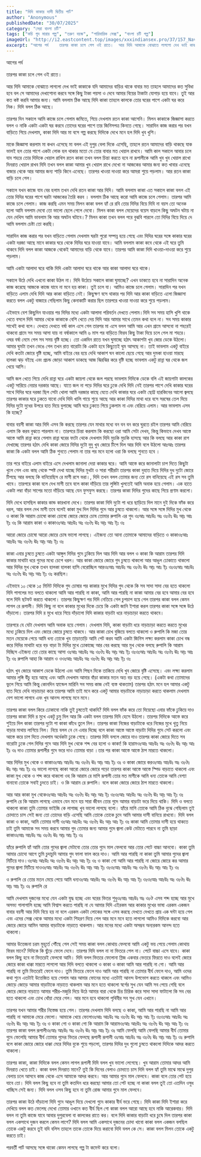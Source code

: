 ```yaml
---
title: "দিদি কাকার দাসী দ্বিতীয় পার্ট"
author: "Anonymous"
publishedDate: "30/07/2025"
category: "সেরা বাংলা চটি"
tags: ["কচি গুদ মারার গল্প", "তরুণ বয়স্ক", "পারিবারিক সেক্স", "বাংলা চটি গল্প"]
imageUrl: "http://i2.eastcontent.top/images/xxxindiansex.pro/37/157_Naveen_meenaksh_cumming.jpg"
excerpt: "আগের পর্ব    তারপর কাকা চলে গেল ওই রাতে।  আর দিদি আমাকে বোঝাতে লাগলো দেখ ভাই কাকাকে যদি আমাদের বাড়ির থাকে বাবার মত তাহলে আমাদের কত সুবিধা হবে বল সে আমাদের দেখাশোনা করবে সঙ্গে কিছু টাকা পয়সা ও দেবে আ..."
---
```


আগের পর্ব 


তারপর কাকা চলে গেল ওই রাতে।

আর দিদি আমাকে বোঝাতে লাগলো দেখ ভাই কাকাকে যদি আমাদের বাড়ির থাকে বাবার মত তাহলে আমাদের কত সুবিধা হবে বল সে আমাদের দেখাশোনা করবে সঙ্গে কিছু টাকা পয়সা ও দেবে আমার বিয়ের টাকাটা যোগাড় হয়ে যাবে। তুই আর কত কষ্ট করবি আমার জন্য। আমি বললাম ঠিক আছে দিদি কাকা তাহলে কালকে তোর ঘরের পাশে একটা ঘর করে নিক। দিদি বলল ঠিক আছে।

তারপর দিন সকালে আমি কাজে চলে গেলাম জমিতে, গিয়ে দেখলাম রতন কাকা আসেনি। মিলন কাকাকে জিজ্ঞাসা করতে বলল ও নাকি একটা একটা ঘর করবে তোদের ঘরের পাশে তার জিনিসপত্র কিনতে গেছে। সারাদিন কাজ করার পর যখন বাড়িতে গিয়ে দেখলাম, কাকা দিদি আর মা বসে গল্প করছে দিদিকে দেখে মনে হল দিদি খুব খুশি।


মাকে জিজ্ঞাসা করলাম মা কখন এসেছে মা বলল এই দুপুর বেলা দিকে এসেছি, তাহলে রতন আমাদের বাড়ি থাকছে যাক ভালই হল তোর পাশে একটা লোক হল থাকার মতো যে তোর বাবার মত খেয়াল রাখবে। আমি কাল সকালে আবার চলে যাব শহরে তোর দিদিকে খেয়াল রাখিস রতন কাকা তখন বলল চিন্তা করতে হবে না রূপালীকে আমি খুব খুব খেয়াল রাখো দিনরাত খেয়াল রাখব দিদি তখন বলল কাকা আমার খুব খেয়াল রাখে দেখো না আজকের আমার জন্য কত খাবার এনেছে বাজার থেকে আর আমার জন্য শাড়ি কিনে এনেছে। তারপর খাওয়া দাওয়া করে আমরা শুয়ে পড়লাম। আর রতন কাকা বাড়ি চলে গেল।


সকালে যখন কাজে যাব বের হলাম তখন দেখি রতন কাকা আর দিদি। আমি বললাম কাকা এত সকালে কাকা বলল এই তোর দিদির ঘরের পাশে ঘরটা আজকের তৈরি করব । বললাম ঠিক আছে করো আমি কাজে চলে গেলাম। তারপর আমি কাজে চলে গেলাম। কাজ করছি এমন সময় মিলন কাকা বলল হ্যাঁ রে রবি তোর দিদির বিয়ে দিবি না বয়স তো অনেক হলো আমি বললাম দেবো তো ভালো ছেলে পেলে দেবো। মিলন কাকা বলল মেয়েদের বয়েস বাড়লে কিছু অঘটন ঘটায় না যেন দেখিস আমি ভাবলাম কি আর অঘটন ঘটাবে।? মিলন কাকা তখন বলল পরে বুঝবি পারলে তো দিদির বিয়ে দিয়ে দে আমি বললাম চেষ্টা তো করছি।


সারাদিন কাজ করার পর যখন বাড়িতে গেলাম দেখলাম ঘরটা পুরো সম্পন্ন হয়ে গেছে এবং দিদির ঘরের সঙ্গে কাকার ঘরের একটা দরজা আছে মানে কাকার ঘরে থেকে দিদির ঘরে যাওয়া যাবে। আমি বললাম কাকা কবে থেকে এই ঘরে তুমি থাকবে দিদি বলল কাকা আজকে থেকেই আমাদের বাড়ি থেকে যাবে। তারপর আমি কাকা দিদি খাওয়া-দাওয়া করে শুয়ে পড়লাম।

আমি একটা আলাদা ঘরে থাকি দিদি একটা আলাদা ঘরে থাকে আর কাকা আলাদা ঘরে থাকে।


সকালে উঠে দেখি এখনো কাকা উঠল না। দিদি উঠেচে সকালে কাকা ঘুমাচ্ছে? এখন ডাকতে হবে না সারাদিন অনেক কাজ করেছে আজকে কাজে যাবে না মনে হয় কাকা। তুই চলে যা। আমিও কাজে চলে গেলাম। সারাদিন পর যখন বাড়িতে এলাম দেখি দিদি আর কাকা বাড়িতে নেই। কিছুক্ষণ বসে থাকার পর দিদি আর কাকা বাড়িতে এলো জিজ্ঞাসা করতে বলল একটু বাজারে গেছিলাম কিছু কেনাকাটি করার ছিল তারপরে খাওয়া দাওয়া করে শুয়ে পড়লাম।


এইভাবে বেশ কিছুদিন যাওয়ার পর দিদির মধ্যে একটা আলাদা পরিবর্তন দেখতে পেলাম।দিদি সব সময় হাসি খুশি থাকে খেতে বসলে দিদি আমার থেকে কাকাকে বেশি খেতে দেয় দিদি আর আমার সাথে তেমন কথা বলে না। সব সময় কাকার সাথেই কথা বলে। দেখতে দেখতে বর্ষা কাল এসে গেল তারপর মা এসে বলল আমি আর এখন গ্রামে আসবো না শহরেই থাকবো গ্রামে সব সময় আসা যায় না বর্ষাকালে আমি ৬ মাস পর বাড়িতে ফিরব কিছু টাকা দিয়ে চলে গেল মা শহরে। ওঘর বর্ষা নেমে গেল সব সময় বৃষ্টি হচ্ছে। তো একদিন রাতে যখন ঘুমাচ্ছে হঠাৎ আকাশটা খুব জোর ডেকে উঠলো। আমার ঘুমটা তখন ভেঙে গেল তখন রাত বারোটা কি একটা হবে কিছুতেই ঘুম আসছে না। তাই ভাবলাম একটু বাইরে দেখি কতটা জোরে বৃষ্টি হচ্ছে, আমি বাইরে বের হয়ে দেখি আকাশ ঘন কালো ছেয়ে গেছে আর দুমকা হাওয়া মারছে হালকা ঝড় বইছে এবং প্রচন্ড জোড়া আকাশ ডাকছে আজ ঝিরঝির করে বৃষ্টি হচ্ছে ভাবলাম একটু রান্না ঘর থেকে জল খেয়ে আসি।


আমি জল খেতে গিয়ে দেখি রান্না ঘরে একটা জায়গা থেকে জল পরছে ভাবলাম দিদিকে ডেকে বলি এই জায়গাটা কালকের একটু সারিয়ে নেয়ার দরকার আছে। যাতে জল না পড়ে দিদির ঘরে ঢুকে দেখি দিদি নেই তারপর পাশে দেখি কাকার ঘরের সাথে দিদির ঘরে দরজা ছিল সেটা খোলা আমি দরজার কাছে যেতে দেখি কাকার ঘরে একটা ছোট্ট হারকিনের আলো জ্বলছে তারপর কাকার ঘরে ঢুকতে যাবো দেখি দিদি খালি গায়ে শুয়ে আছে আর কাকা দিদির মাথা ধরে বসে সরষের তেল দিয়ে দিদির দুটো দুধের উপরে হাত দিয়ে বুলাচ্ছে আমি ঘরে ঢুকতে গিয়ে ঢুকলাম না এবং বেরিয়ে এলাম। আর ভাবলাম এসব কি হচ্ছে?


বাবার বয়সী কাকা আর দিদি এসব কি করছে তারপর যেন মাথার মধ্যে বন বন বন করে ঘুরতে রইল তারপর আমি বেরিয়ে এলাম কি করব বুঝতে পারলাম না। তারপরে চিন্তা করলাম কি করছো ওরা আমি সেটা দেখব, কিন্তু কিভাবে দেখব আস্তে আস্তে আমি রান্না করে গেলাম রান্না ঘরের ফটো থেকে দেখলাম দিদি মুচকি মুচকি হাসছে আর কি বলছে আর কাকা রাগ দেখাচ্ছে তারপর হঠাৎ দেখি কাকা জোরে দিদির দুটো দুদু খুব জোরে টিপে দিল আর দিদি বলে উঠলো আঃআঃ তারপর কাকা কি একটা বলল আমি ঠিক শুনতে পেলাম না তার পর মনে হলো ওরা কি বলছে শুনতে হবে ।


তার পরে বাইরে এলাম বাইরে এসে দেখলাম জানালা দেয়া কাকার ঘরে। আমি আস্তে করে জানালাটা চাপ দিতে কিছুটা খুলে গেল এবং কাছ থেকে স্পষ্ট দেখা যাচ্ছে দিদির মুখটা ও সারা শরীরটা তারপর কাকা দুহাত দিয়ে দিদির দুধ দুটো জোরে টিপছে আর বলছে কি বানিয়েছিস রে মাগী রসে ভরা।, দিদি তখন বলল তোমার জন্য তো রস বানিয়েছে এই রস সব তুমি খাবে। তারপরে কাকা বলে দেখ মাগী তবে বলে কাকা দাঁড়িয়ে তার লুঙ্গিটা খুলতেই আমি অবাক হয়ে গেলাম। এক হাতে একটা লম্বা বাঁড়া সাপের মতো দাঁড়িয়ে আছে যেন ফুসফুস করছে। তারপর কাকা দিদির গুদের কাছে গিয়ে প্রণাম করলো।


দিদি দেখে হাসছিল কাকার কান্ড কারখানা দেখে। তারপর কাকা দিদি দুটো পা ধরে ছাড়িয়ে দিল মানে দুই দিকে ফাঁক করে ধরল, আর বলল দেখ মাগী তবে বলেই কাকা মুখ দিল দিদির গুদে আর চুষতে থাকলো। আর সঙ্গে সঙ্গে দিদির মুখ থেকে ও কাকা কি আরাম চোষো কাকা চোষো জোরে জোরে চোষ তোমার রুপালি এর গুদ ওঃআঃ আঃউঃ অঃ ওঃঔঃ ঊঃ আ্ঃ আঃ ই্ঃ ওঃ কি আরাম কাকা ও কাকাওঃআঃ আঃউঃ অঃ ওঃঔঃ ঊঃ আ্ঃ আঃ ই্ঃ ওঃ

আরো জোরে চোষো আরো জোরে চোষ ভালো লাগছে। এইজন্য তো আনা তোমাকে আমাদের বাড়িতে ও কাকাওঃআঃ আঃউঃ অঃ ওঃঔঃ ঊঃ আ্ঃ আঃ ই্ঃ ওঃ

কাকা এবার চুষতে চুষতে একটা আঙ্গুল দিদির গুদে ঢুকিয়ে দিল আর দিদি আর বলল ও কাকা কি আরাম তারপর দিদি কাকার মাথাটা ধরে গুদের মধ্যে চেপে ধরল। আর কাকা জোরে জোরে গুদ চুষতে থাকলো আর আঙুল ঢোকাতে থাকলো আর দিদির মুখ থেকে তখন হালকা হালকা হাসি বেরোচ্ছিল আরওঃআঃ আঃউঃ অঃ ওঃঔঃ ঊঃ আ্ঃ আঃ ই্ঃ ওঃওঃআঃ আঃউঃ অঃ ওঃঔঃ ঊঃ আ্ঃ আঃ ই্ঃ ওঃ করছিল।


এইভাবে ১০ থেকে ১৫ মিনিট দিদিকে গুদ চোষার পর কাকার মুখে দিদির গুদ থেকে কি সব সাদা সাদা বের হতে থাকলো দিদি পাগলের মত বলতে থাকলো আমি আর পারছি না কাকা, আমি আর পারছি না কাকা আমার বের হবে আমার বের হবে বলে দিদি ছটফট করতে থাকলো। তারপর কিছুক্ষণ পর দিদি নেতিয়ে গেল চুপচাপ হয়ে গেল তারপর কাকা বলল কেমন লাগল রে রূপালী। দিদি কিছু না বলে কাকার মুখের দিকে চেয়ে কি একটা জানি ইশারা করল তারপর কাকা সঙ্গে সঙ্গে উঠে দাঁড়ালো। তারপর দিদি র মুখে ধারে গিয়ে দাঁড়ালো দিদি কাকার বাড়াটা ধরে নাড়াচাড়া করতে থাকবে।


তারপরে যে যেটা দেখলাম আমি অবাক হয়ে গেলাম। দেখলাম দিদি, কাকা বাড়াটা ধরে নাড়াচাড়া করতে করতে মুখের মধ্যে ঢুকিয়ে দিল এবং জোরে জোরে চুষতে থাকবে। আর কাকা চোখ বুজিয়ে বলতে থাকলো ও রুপালি কি মজা তোর মতন মেয়েকে পেয়ে আমি ধন্য তোকে খুব তাড়াতাড়ি আমি পেট করব আমি একটা জিনিস লক্ষ্য করলাম কাকা চোখ বন্ধ করে দিদির মাথাটা ধরে বড় বাড়া টা দিদির মুখে ঢোকাচ্ছে আর বের করছে আর মুখ থেকে বলছে রুপালি কি আরাম দিচ্ছিস এইজন্য তো তোর কাছে আসা ওঃআঃ আঃউঃ অঃ ওঃঔঃ ঊঃ আ্ঃ আঃ ই্ঃ ওঃওঃআঃ আঃউঃ অঃ ওঃঔঃ ঊঃ আ্ঃ আঃ ই্ঃ ওঃ রুপালি আহা কি আরাম ও ওওঃআঃ আঃউঃ অঃ ওঃঔঃ ঊঃ আ্ঃ আঃ ই্ঃ ওঃ


হঠাৎ খুব জোরে আকাশ ডেকে উঠলো এবং আমি পিছন দিকে তাকিয়ে দেখি খুব জোরে বৃষ্টি এসেছে। এবং লক্ষ্য করলাম আমার লুঙ্গি উঁচু হয়ে আছে এবং আমি দেখলাম আমার বাঁড়া কাকার মতন অত বড় হয়ে গেছে। (একটা কথা তোমাদের ভুলে গিয়ে আমি কিন্তু কোনদিন হ্যান্ডেল মারিনি সব সময় কাজ নেই ব্যস্ত থাকতাম) তারপর হঠাৎ মনে হল আমার একটু হাত দিয়ে দেখি নাড়াচাড়া করে তারপর আমি তাই মনে করে একটু আমার বাড়াটাকে নাড়াচাড়া করতে থাকলাম দেখলাম বেশ ভালো লাগবে এবং খুব আনন্দ লাগছে মনে মনে।


তারপর কাকা বলল কিরে ঢোকাবো নাকি তুই চুষতেই থাকবি? দিদি বলল ফাঁক করে তো দিয়েছো এবার ফাঁকে ঢুকিয়ে দাও তারপর কাকা দিদি র মুখে একটু চুমু দিল আর কি একটা বলল তারপর দিদি হেসে উঠলো। তারপর দিদিকে আস্তে করে শুইয়ে দিল কাকা তারপর দুটো পা কাকা কাঁধে তুলে নিল। তারপর কাকা নিজের বাড়াটাকে ধরে নিজের মুখে থুতু নিয়ে বাড়ার মাথায় লাগিয়ে নিল। নিয়ে বলল নে নে এবার দিচ্ছে বলে কাকা আস্তে আস্তে বাড়াটা দিদির গুদে সেট করলো এবং আস্তে করে চাপ দিতে দেখলাম অর্ধেকটা ঢুকে গেছে। তারপর দিদি বললে জোরে দাও তারপর কাকা জোরে দিতে সব বারোটা ঢুকে গেল দিদির গুদে আর দিদি মুখ থেকে শব্দ বের হলো ও কাকা! কি হারামওঃআঃ আঃউঃ অঃ ওঃঔঃ ঊঃ আ্ঃ আঃ ই্ঃ ওঃ দাও তোমার রূপালীর গুদে ভরে দাও তোমার বাড়া ।তার পর কাকা আস্তে আস্তে ঠাপ মারতে থাকলো।


আর দিদির মুখ থেকে ও কাকাওঃআঃ আঃউঃ অঃ ওঃঔঃ ঊঃ আ্ঃ আঃ ই্ঃ ওঃ ও কাকা জোরে করওঃআঃ আঃউঃ অঃ ওঃঔঃ ঊঃ আ্ঃ আঃ ই্ঃ ওঃ ভালো লাগছে কাকা আরো জোরে জোরে পড়ো তারপর কাকা আস্তে আস্তে স্পিড বাড়াতে থাকলো এবং কাকা মুখ থেকে ও শব্দ করে থাকলো ওহ কি আরাম রে মাগি রূপালী তোর মত মাগীকে আমি ধন্য তোকে আমি বেশ্যা বানাবো তোকে সবাই চুদতে চাই। ও কি আরাম রে রুপালি। বলে কাকা জোরে জোরে ঠাপ মারতে থাকলো।


আর আর কাকা মুখ থেকেওঃআঃ আঃউঃ অঃ ওঃঔঃ ঊঃ আ্ঃ আঃ ই্ঃ ওঃওঃআঃ আঃউঃ অঃ ওঃঔঃ ঊঃ আ্ঃ আঃ ই্ঃ ওঃ রুপালি রে কি আরাম লাগছে এভাবে যেন মনে হয় সারা জীবন তোর গুদে আমার বাড়াটা ভরে দিয়ে থাকি। দিদি ও বলতে থাকলো কাকা তুমি তোমার ভাইজি কে লাগাচ্ছ খুব ভালো লাগছে বলো। হ্যাঁরে মাগি তোকে আমি ঠিক বুঝে গেছিলাম তুই চোদাতে চাস সেই জন্য তো তোদের বাড়ি এসেছি আমি তোকে তোকে চুদে আমি আমার দাসী বানিয়ে রাখবো। দিদি বলল কাকা ও কাকা, আমি তোমার দাসী ওঃআঃ আঃউঃ অঃ ওঃঔঃ ঊঃ আ্ঃ আঃ ই্ঃ ওঃ কাকা আমি তোমার দাসী হয়ে থাকতে চাই তুমি আমাকে সব সময় করবে আমার গুদ তোমার জন্য আমার গুদে জ্বালা কেউ মেটাতে পারবে না তুমি ছাড়া কাকাওঃআঃ আঃউঃ অঃ ওঃঔঃ ঊঃ আ্ঃ আঃ ই্ঃ ওঃ


হ্যাঁরে রুপালি হ্যাঁ আমি তোর গুদের জ্বালা মেটাবো তোর তোর গুদে মাল ফেলবো আর তোর পেটে বাচ্চা আনবো। কাকা তুমি আমার চোদো আগে তুমি চুদাচুদি আমার গুদ ফালা ফাল করে দাও। আমি আর পারছি না কাকা তুমি আমার গুদের জ্বালা মিটিয়ে দাও।ওঃআঃ আঃউঃ অঃ ওঃঔঃ ঊঃ আ্ঃ আঃ ই্ঃ ওঃ ও কাকা গো আমি আর পারছি না জোরে জোরে কর আমার গুদের জ্বালা মিটিয়ে দাওওঃআঃ আঃউঃ অঃ ওঃঔঃ ঊঃ আ্ঃ আঃ ই্ঃ ওঃওঃআঃ আঃউঃ অঃ ওঃঔঃ ঊঃ আ্ঃ আঃ ই্ঃ ওঃ

ও রুপালি রে তোর মতন মেয়ে পেয়ে আমি ধন্যওঃআঃ আঃউঃ অঃ ওঃঔঃ ঊঃ আ্ঃ আঃ ই্ঃ ওঃওঃআঃ আঃউঃ অঃ ওঃঔঃ ঊঃ আ্ঃ আঃ ই্ঃ ওঃ রুপালি রে


আমি দেখলাম দুজনের মধ্যে যেন একটা যুদ্ধ হচ্ছে এবং ঘরের ভিতর শুধুওঃআঃ আঃউঃ অঃ ওঃঔ এসব শব্দ হচ্ছে আর মুখে অসভ্য গালাগালি হচ্ছে আমি বিশ্বাস করতে পারছি না যে আমার দিদি এইরকম আর কাকার মুখের ভাষা এরকম একজন বাবার বয়সী আর দিদি বিয়ে হয় না বলে এরকম একটা লোকের সঙ্গে এসব করছে দেখতে দেখতে প্রায় এক ঘন্টা হয়ে গেল এবং এদের সেক্স থেকে আমার মধ্যে একটা শিহরণ দিয়ে গেল আর মনে মনে হতে লাগলো আমিও দিদিকে করবো আর জোরে জোরে আমিন আমার বাড়াটাকে নাড়াতে থাকলাম। আর মনের মধ্যে একটা অসম্ভব অন্যরকম আনন্দ হতে থাকলো।


আমার উত্তেজনা চরম মুহূর্তে পৌঁছে গেল সেই সময় কাকা বলল কোথায় ফেলবো আমি একটু ভয় পেয়ে গেলাম কোথায় ফিরব মানে? দিদিকে কি ছুঁড়ে ফেলে দেবে। তারপর দিদি বলল না না ভিতরে পেল না। পেটে বাচ্চা এসে যাবে। কাকা বলল কিছু হবে না ভিতরেই ফেলবো আমি। দিদি বলল ভিতরে ফেলোনা প্লিজ একবার ভেতরে ফিরতে দাও বলেই জোরে জোরে কাকা ধাক্কা মারতে লাগলো আর দিদি বলতে থাকলো ও কাকা ও কাকা আমি আর পারছি না গো। আমি আর পারছি না তুমি ভিতরেই ফেলে দাও। তুমি ভিতরে ফেলে দাও আমি আর পারছি না তোমার বীর্য ফেলে দাও, আমি ওদের কথা শুনে এতটাই উত্তেজিত হয়ে গেলাম আর আমার ফোনের মধ্যে এতটাই আনন্দ উপভোগ করতে থাকলে এবং আমিও জোড়ে জোড়ে আমার বাড়াটাকে নাড়াতে থাকলাম আর মনে হতে থাকলো স্বর্গের সুখ যেন আমি সব পেয়ে গেছি বলে জোরে জোরে নাড়াতে আমার শরীর-মজুরি দিয়ে উঠে আমার বারা থেকে চির চিরিক করে সাদা সাদা ফাটালো কি সব বের হতে থাকলো এবং চোখ ধোঁয়া মেরে গেল। আর মনে হবে থাকলো পৃথিবীর সব সুখ যেন এখানে।


তারপর যখন আমার শরীর নিস্তেজ হয়ে গেল। তারপর দেখলাম দিদি বলছে ও কাকা, আমি আর পারছি না আমি আর পারছি না আমাকে মেরে ফেলো। আমাকে খেয়ে ফেলোওঃআঃ আঃউঃ অঃ ওঃঔঃ ঊঃ আ্ঃ আঃ ই্ঃ ওঃওঃআঃ আঃউঃ অঃ ওঃঔঃ ঊঃ আ্ঃ আঃ ই্ঃ ওঃ ও কাকা গো ও কাকা গো কি আরাম কি আরামওঃআঃ আঃউঃ অঃ ওঃঔঃ ঊঃ আ্ঃ আঃ ই্ঃ ওঃ তারপর কাকা বলল রূপালীওঃআঃ আঃউঃ অঃ ওঃঔঃ ঊঃ আ্ঃ আঃ ই্ঃ ওঃ আমি ফেলছি আমি ফেলছি আমার বীর্য তোমার গুদে ফেলেছি আমার বীর্য তোমার গুদের ভিতর ফেলছে রূপালী রূপালী ওঃআঃ আঃউঃ অঃ ওঃঔঃ ঊঃ আ্ঃ আঃ ই্ঃ ওঃ রুপালি বলে কাকা জোরে জোরে ধাক্কা মেরে দিদির বুকে শুয়ে পড়লো, তারপর দিদির দুধ গুলো চুষতে থাকলো দিদিকে আদর করতে থাকলো।


তারপর কাকা, কাকা দিদিকে বলল কেমন লাগল রূপালী দিদি বলল খুব ভালো লেগেছে। খুব আরাম তোমার আদর আমি দিনরাত খেতে চাই। কাকা বলল দিনরাত মানে? তুই কি দিনের বেলাও চোদাতে চাস দিদি বলল হ্যাঁ তুমি মাঝে মাঝে দুপুর বেলায় চলে আসবে কাজ থেকে এসে আমাকে আদর করবে। আর আমার গুদে মাল ফেলবে। কাকা বলে তোর পেট হয়ে যাবে তো। দিদি বলল কিছু হবে না তুমি কতদিন ধরে করছো আমার তো পেট হচ্ছে না কাকা বলল তুই তো এতদিন ওষুধ খাচ্ছিস সেই জন্য। দিদি বলল ওসব কিছু হবে না তুমি রোজ আমার গুদে মাল ফেলবে।


তারপর কাকা উঠে দাঁড়ালো দিদি গুদে আঙুল দিয়ে দেখলো গুদে কাকার বীর্য ভরে গেছে। দিদি কাকা দিদি ইশারা করে দেখিয়ে বলল কত ফেলেছ দেখো তোমার ওখানে কত বীর্য ছিল গো কাকা বলল আরো আছে হবে নাকি আরেকবার। দিদি বলল না তুমি কাজে যাবে আবার দুপুরবেলা বা কালকের রাতে কর। বলে দিদি কাকার বাড়াটা ধরে চুষে দিল তারপর কাকা বলল একসাথে দুজন করলে কেমন লাগে? দিদি বলল আমি একসাথে দুজনের চোদা খাবো কাকা বলল একজন বলছিল তোকে একটু করবে তুই যদি বলিস তাহলে তাকে তোকে দিয়ে করাবো দিদি বলল কে সে। কাকা বলল মিলন তোকে একটু করতে চাই।

পরবর্তী পার্ট আসছে সঙ্গে থাকো কেমন লাগছে গল্প টা কমেন্ট করে বলো।
